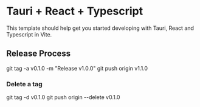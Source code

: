 # Tauri + React + Typescript

This template should help get you started developing with Tauri, React and Typescript in Vite.

## Release Process
git tag -a v0.1.0 -m "Release v1.0.0"
git push origin v1.1.0

### Delete a tag
git tag -d v0.1.0
git push origin --delete v0.1.0
